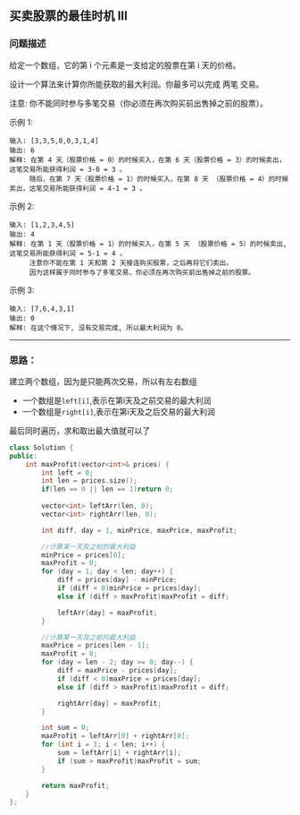 ## 买卖股票的最佳时机 III

### 问题描述
给定一个数组，它的第 i 个元素是一支给定的股票在第 i 天的价格。

设计一个算法来计算你所能获取的最大利润。你最多可以完成 两笔 交易。

注意: 你不能同时参与多笔交易（你必须在再次购买前出售掉之前的股票）。

示例 1:
```
输入: [3,3,5,0,0,3,1,4]
输出: 6
解释: 在第 4 天（股票价格 = 0）的时候买入，在第 6 天（股票价格 = 3）的时候卖出，这笔交易所能获得利润 = 3-0 = 3 。
     随后，在第 7 天（股票价格 = 1）的时候买入，在第 8 天 （股票价格 = 4）的时候卖出，这笔交易所能获得利润 = 4-1 = 3 。
```
示例 2:
```
输入: [1,2,3,4,5]
输出: 4
解释: 在第 1 天（股票价格 = 1）的时候买入，在第 5 天 （股票价格 = 5）的时候卖出, 这笔交易所能获得利润 = 5-1 = 4 。   
     注意你不能在第 1 天和第 2 天接连购买股票，之后再将它们卖出。   
     因为这样属于同时参与了多笔交易，你必须在再次购买前出售掉之前的股票。
```
示例 3:
```
输入: [7,6,4,3,1] 
输出: 0 
解释: 在这个情况下, 没有交易完成, 所以最大利润为 0。
```
-------------
### 思路：

建立两个数组，因为是只能两次交易，所以有左右数组

- 一个数组是`left[i]`,表示在第i天及之前交易的最大利润
- 一个数组是`right[i]`,表示在第i天及之后交易的最大利润

最后同时遍历，求和取出最大值就可以了

```CPP
class Solution {
public:
    int maxProfit(vector<int>& prices) {
        int left = 0;
        int len = prices.size();
        if(len == 0 || len == 1)return 0;
        
        vector<int> leftArr(len, 0);
	    vector<int> rightArr(len, 0);

	    int diff, day = 1, minPrice, maxPrice, maxProfit;

	    //计算某一天及之前的最大利益
	    minPrice = prices[0];
	    maxProfit = 0;
	    for (day = 1; day < len; day++) {
		    diff = prices[day] - minPrice;
		    if (diff < 0)minPrice = prices[day];
		    else if (diff > maxProfit)maxProfit = diff;

		    leftArr[day] = maxProfit;
	    }

	    //计算某一天及之前的最大利益
	    maxPrice = prices[len - 1];
	    maxProfit = 0;
	    for (day = len - 2; day >= 0; day--) {
		    diff = maxPrice - prices[day];
		    if (diff < 0)maxPrice = prices[day];
		    else if (diff > maxProfit)maxProfit = diff;

		    rightArr[day] = maxProfit;
        }

	    int sum = 0;
	    maxProfit = leftArr[0] + rightArr[0];
	    for (int i = 1; i < len; i++) {
		    sum = leftArr[i] + rightArr[i];
		    if (sum > maxProfit)maxProfit = sum;
	    }

	    return maxProfit;
    }
};
```